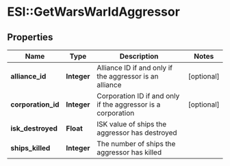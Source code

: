 # ESI::GetWarsWarIdAggressor

## Properties
Name | Type | Description | Notes
------------ | ------------- | ------------- | -------------
**alliance_id** | **Integer** | Alliance ID if and only if the aggressor is an alliance | [optional] 
**corporation_id** | **Integer** | Corporation ID if and only if the aggressor is a corporation | [optional] 
**isk_destroyed** | **Float** | ISK value of ships the aggressor has destroyed | 
**ships_killed** | **Integer** | The number of ships the aggressor has killed | 

